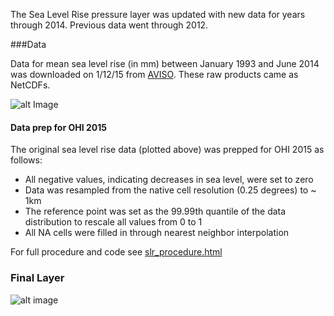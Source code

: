 The Sea Level Rise pressure layer was updated with new data for years through 2014. Previous data went through 2012.  


###Data
  
Data for mean sea level rise (in mm) between January 1993 and June 2014 was downloaded on 1/12/15 from [AVISO](http://www.aviso.altimetry.fr/en/data/products/ocean-indicators-products/mean-sea-level/products-images.html). These raw products came as NetCDFs.


![alt Image](https://github.com/OHI-Science/ohiprep/blob/master/globalprep/AVISO-SeaLevelRise_v2015/images/slr_mm_raster_93_14.png)


#### Data prep for OHI 2015

The original sea level rise data (plotted above) was prepped for OHI 2015 as follows:

- All negative values, indicating decreases in sea level, were set to zero  
- Data was resampled from the native cell resolution (0.25 degrees) to ~ 1km
- The reference point was set as the 99.99th quantile of the data distribution to rescale all values from 0 to 1
- All NA cells were filled in through nearest neighbor interpolation


For full procedure and code see [slr_procedure.html](https://github.com/OHI-Science/ohiprep/blob/master/globalprep/AVISO-SeaLevelRise_v2015/slr_procedure.html)

### Final Layer

![alt image](https://github.com/OHI-Science/ohiprep/blob/master/globalprep/AVISO-SeaLevelRise_v2015/images/slr_final.png)